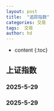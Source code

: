 ```yaml
---
layout: post
title:  "追踪指数"
categories: 交易
tags:  交易
author: hd
---
```


* content
{:toc}

## 上证指数

### 2025-5-29



### 2025-5-29
